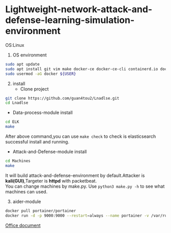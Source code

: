 # Lightweight-network-attack-and-defense-learning-simulation-environment

OS:Linux

1. OS environment
```bash
sudo apt update 
sudo apt install git vim make docker-ce docker-ce-cli containerd.io docker-compose-plugin python3
sudo usermod -aG docker ${USER}
```

2. install
   - Clone project
```bash
git clone https://github.com/guan4tou2/Lnadlse.git
cd Lnadlse
```

  - Data-process-module install
```bash
cd ELK
make
```
After above command,you can use `make check` to check is elasticsearch successful install and running.

  - Attack-and-Defense-module install
```bash
cd Machines
make
```
It will build attack-and-defense-environment by default.Attacker is **kali(GUI)**,Targeter is **httpd** with packetbeat. </br>
You can change machines by make.py. Use `python3 make.py -h` to see what machines can used.

3. aider-module
```bash
docker pull portainer/portainer
docker run -d -p 9000:9000 --restart=always --name portainer -v /var/run/docker.sock:/var/run/docker.sock portainer/portainer
```
[Office document](https://github.com/portainer/portainer)
